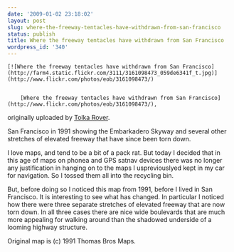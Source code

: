 ```yaml
---
date: '2009-01-02 23:18:02'
layout: post
slug: where-the-freeway-tentacles-have-withdrawn-from-san-francisco
status: publish
title: Where the freeway tentacles have withdrawn from San Francisco
wordpress_id: '340'
---
```



	[![Where the freeway tentacles have withdrawn from San Francisco](http://farm4.static.flickr.com/3111/3161098473_059de6341f_t.jpg)](http://www.flickr.com/photos/eob/3161098473/)

	
		[Where the freeway tentacles have withdrawn from San Francisco](http://www.flickr.com/photos/eob/3161098473/),
originally uploaded by [Tolka Rover](http://www.flickr.com/people/eob/).
	


San Francisco in 1991 showing the Embarkadero Skyway and several other stretches of elevated freeway that have since been torn down.


I love maps, and tend to be a bit of a pack rat. But today I decided that in this age of maps on phonea and GPS satnav devices there was no longer any justification in hanging on to the maps I uspreviouslyed kept in my car for navigation. So I tossed them all into the recycling bin.


But, before doing so I noticed this map from 1991, before I lived in San Francisco. It is interesting to see what has changed. In particular I noticed how there were three separate stretches of elevated freeway that are now torn down. In all three cases there are nice wide boulevards that are much more appealing for walking around than the shadowed underside of a looming highway structure.


Original map is (c) 1991 Thomas Bros Maps.


